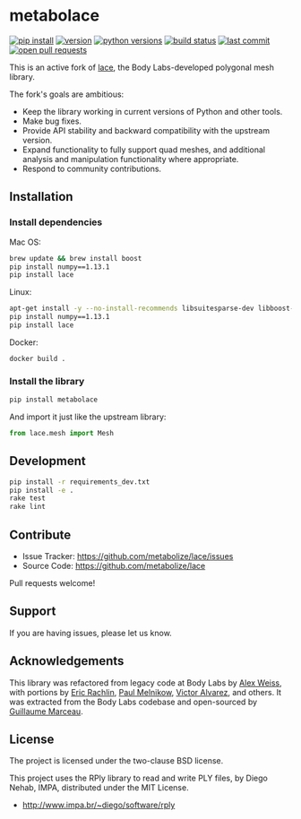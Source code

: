 metabolace
==========

[![pip install](https://img.shields.io/badge/pip%20install-metablmath-f441b8.svg?style=flat-square)][pypi]
[![version](https://img.shields.io/pypi/v/metablmath.svg?style=flat-square)][pypi]
[![python versions](https://img.shields.io/pypi/pyversions/metablmath.svg?style=flat-square)][pypi]
[![build status](https://img.shields.io/circleci/project/github/metabolize/blmath/master.svg?style=flat-square)][circle]
[![last commit](https://img.shields.io/github/last-commit/metabolize/blmath.svg?style=flat-square)][commits]
[![open pull requests](https://img.shields.io/github/issues-pr/metabolize/blmath.svg?style=flat-square)][pull requests]

This is an active fork of [lace][upstream], the Body Labs-developed polygonal
mesh library.

The fork's goals are ambitious:

- Keep the library working in current versions of Python and other tools.
- Make bug fixes.
- Provide API stability and backward compatibility with the upstream version.
- Expand functionality to fully support quad meshes, and additional
  analysis and manipulation functionality where appropriate.
- Respond to community contributions.

[upstream]: https://github.com/bodylabs/blmath
[circle]: https://circleci.com/gh/metabolize/lace
[pypi]: https://pypi.org/project/metabolace/
[pull requests]: https://github.com/metabolize/lace/pulls
[commits]: https://github.com/metabolize/lace/commits/master


Installation
------------

### Install dependencies

Mac OS:
```sh
brew update && brew install boost
pip install numpy==1.13.1
pip install lace
```

Linux:
```sh
apt-get install -y --no-install-recommends libsuitesparse-dev libboost-dev
pip install numpy==1.13.1
pip install lace
```

Docker:
```
docker build .
```

### Install the library

```sh
pip install metabolace
```

And import it just like the upstream library:

```py
from lace.mesh import Mesh
```

Development
-----------

```sh
pip install -r requirements_dev.txt
pip install -e .
rake test
rake lint
```


Contribute
----------

- Issue Tracker: https://github.com/metabolize/lace/issues
- Source Code: https://github.com/metabolize/lace

Pull requests welcome!


Support
-------

If you are having issues, please let us know.


Acknowledgements
----------------

This library was refactored from legacy code at Body Labs by [Alex Weiss][],
with portions by [Eric Rachlin][], [Paul Melnikow][], [Victor Alvarez][],
and others. It was extracted from the Body Labs codebase and open-sourced by
[Guillaume Marceau][].

[alex weiss]: https://github.com/algrs
[eric rachlin]: https://github.com/eerac
[paul melnikow]: https://github.com/paulmelnikow
[victor alvarez]: https://github.com/yangmillstheory
[guillaume marceau]: https://github.com/gmarceau


License
-------

The project is licensed under the two-clause BSD license.

This project uses the RPly library to read and write PLY files, by Diego Nehab,
IMPA, distributed under the MIT License.
 * http://www.impa.br/~diego/software/rply
